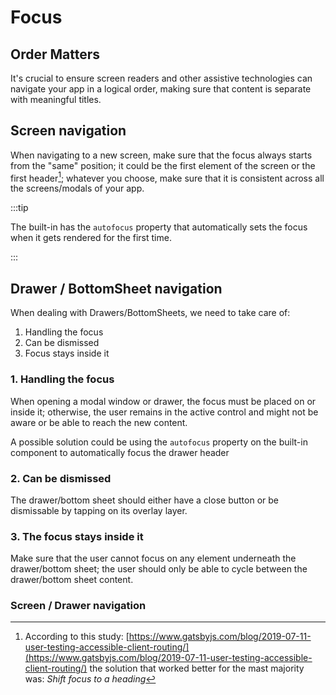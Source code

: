 # Focus

## Order Matters

It's crucial to ensure screen readers and other assistive technologies can navigate your app in a logical order, making sure that content is separate with meaningful titles.

## Screen navigation

When navigating to a new screen, make sure that the focus always starts from the "same" position; it could be the first element of the screen or the first header[^1]; whatever you choose, make sure that it is consistent across all the screens/modals of your app.

:::tip

The built-in [<Text />](/docs/components/Text) has the `autofocus` property that automatically sets the focus when it gets rendered for the first time.

:::

## Drawer / BottomSheet navigation

When dealing with Drawers/BottomSheets, we need to take care of:

1. Handling the focus
1. Can be dismissed
1. Focus stays inside it

### 1. Handling the focus

When opening a modal window or drawer, the focus must be placed on or inside it; otherwise, the user remains in the active control and might not be aware or be able to reach the new content.

A possible solution could be using the `autofocus` property on the built-in [<Text />](/docs/components/Text) component to automatically focus the drawer header

### 2. Can be dismissed

The drawer/bottom sheet should either have a close button or be dismissable by tapping on its overlay layer.

### 3. The focus stays inside it

Make sure that the user cannot focus on any element underneath the drawer/bottom sheet; the user should only be able to cycle between the drawer/bottom sheet content.

### Screen / Drawer navigation

[^1]: According to this study: [https://www.gatsbyjs.com/blog/2019-07-11-user-testing-accessible-client-routing/](https://www.gatsbyjs.com/blog/2019-07-11-user-testing-accessible-client-routing/) the solution that worked better for the mast majority was: _Shift focus to a heading_
